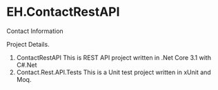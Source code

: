 # EH.ContactRestAPI
Contact Information

Project Details.
1.	ContactRestAPI
   This is REST API project written in .Net Core 3.1 with C#.Net 
2.	Contact.Rest.API.Tests
   This is a Unit test project written in xUnit and Moq.

